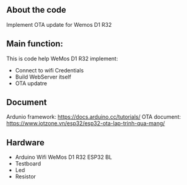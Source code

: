## About the code

Implement OTA update for Wemos D1 R32

## Main function:

This is code help WeMos D1 R32 implement:
- Connect to wifi Credentials
- Build WebServer itself
- OTA updatre

## Document
Ardunio framework: https://docs.arduino.cc/tutorials/
OTA document: https://www.iotzone.vn/esp32/esp32-ota-lap-trinh-qua-mang/

## Hardware
- Arduino Wifi WeMos D1 R32 ESP32 BL
- Testboard
- Led
- Resistor
